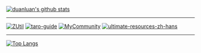 [![duanluan's github stats](https://github-readme-stats-duanluan.vercel.app/api?username=duanluan&count_private=true&show_icons=true&theme=buefy)](https://github.com/duanluan)

---

[![ZUtil](https://github-readme-stats-duanluan.vercel.app/api/pin/?username=duanluan&repo=ZUtil&theme=swift)](https://github.com/duanluan/ZUtil)
[![taro-guide](https://github-readme-stats-duanluan.vercel.app/api/pin/?username=duanluan&repo=taro-guide&theme=swift)](https://github.com/duanluan/taro-guide)
[![MyCommunity](https://github-readme-stats-duanluan.vercel.app/api/pin/?username=csa-f&repo=MyCommunity&theme=swift)](https://github.com/csa-f/MyCommunity)
[![ultimate-resources-zh-hans](https://github-readme-stats-duanluan.vercel.app/api/pin/?username=duanluan&repo=ultimate-resources-zh-hans&theme=swift)](https://github.com/duanluan/ultimate-resources-zh-hans)

---

[![Top Langs](https://github-readme-stats-duanluan.vercel.app/api/top-langs/?username=duanluan&layout=compact)](https://github.com/duanluan)

<!--
**duanluan/duanluan** is a ✨ _special_ ✨ repository because its `README.md` (this file) appears on your GitHub profile.

Here are some ideas to get you started:

- 🔭 I’m currently working on ...
- 🌱 I’m currently learning ...
- 👯 I’m looking to collaborate on ...
- 🤔 I’m looking for help with ...
- 💬 Ask me about ...
- 📫 How to reach me: ...
- 😄 Pronouns: ...
- ⚡ Fun fact: ...
-->
